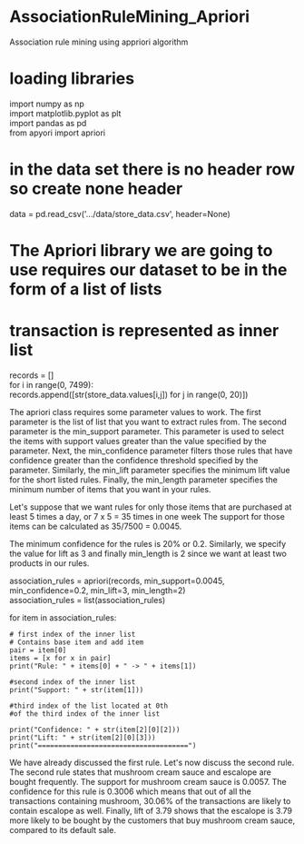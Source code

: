 # AssociationRuleMining_Apriori
Association rule mining using appriori algorithm

# loading libraries
import numpy as np  
import matplotlib.pyplot as plt  
import pandas as pd  
from apyori import apriori 

# in the data set there is no header row so create none header
data = pd.read_csv('.../data/store_data.csv', header=None)

# The Apriori library we are going to use requires our dataset to be in the form of a list of lists
# transaction is represented as inner list
records = []  
for i in range(0, 7499):  
    records.append([str(store_data.values[i,j]) for j in range(0, 20)])
    

The apriori class requires some parameter values to work. The first parameter is the list of list that you want to extract rules from. The second parameter is the min_support parameter. This parameter is used to select the items with support values greater than the value specified by the parameter. Next, the min_confidence parameter filters those rules that have confidence greater than the confidence threshold specified by the parameter. Similarly, the min_lift parameter specifies the minimum lift value for the short listed rules. Finally, the min_length parameter specifies the minimum number of items that you want in your rules.

Let's suppose that we want rules for only those items that are purchased at least 5 times a day, or 7 x 5 = 35 times in one week The support for those items can be calculated as 35/7500 = 0.0045.

The minimum confidence for the rules is 20% or 0.2. Similarly, we specify the value for lift as 3 and finally min_length is 2 since we want at least two products in our rules.

association_rules = apriori(records, min_support=0.0045, min_confidence=0.2, min_lift=3, min_length=2)  
association_rules = list(association_rules)

for item in association_rules:

    # first index of the inner list
    # Contains base item and add item
    pair = item[0] 
    items = [x for x in pair]
    print("Rule: " + items[0] + " -> " + items[1])

    #second index of the inner list
    print("Support: " + str(item[1]))

    #third index of the list located at 0th
    #of the third index of the inner list

    print("Confidence: " + str(item[2][0][2]))
    print("Lift: " + str(item[2][0][3]))
    print("=====================================")
    
We have already discussed the first rule. Let's now discuss the second rule. The second rule states that mushroom cream sauce and escalope are bought frequently. The support for mushroom cream sauce is 0.0057. The confidence for this rule is 0.3006 which means that out of all the transactions containing mushroom, 30.06% of the transactions are likely to contain escalope as well. Finally, lift of 3.79 shows that the escalope is 3.79 more likely to be bought by the customers that buy mushroom cream sauce, compared to its default sale.

